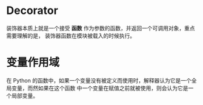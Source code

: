 # Decorator

装饰器本质上就是一个接受 **函数** 作为参数的函数，并返回一个可调用对象，重点需要理解的是，
装饰器函数在模块被载入的时候执行。

# 变量作用域

在 Python 的函数中，如果一个变量没有被定义而使用时，解释器认为它是一个全局变量，而然如果在这个函数
中一个变量在赋值之前就被使用，则会认为它是一个局部变量。